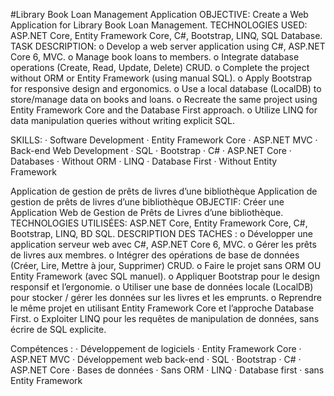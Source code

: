 #Library Book Loan Management Application
OBJECTIVE: Create a Web Application for Library Book Loan Management.
TECHNOLOGIES USED: ASP.NET Core, Entity Framework Core, C#, Bootstrap, LINQ, SQL Database.
TASK DESCRIPTION:
o Develop a web server application using C#, ASP.NET Core 6, MVC.
o Manage book loans to members.
o Integrate database operations (Create, Read, Update, Delete) CRUD.
o Complete the project without ORM or Entity Framework (using manual SQL).
o Apply Bootstrap for responsive design and ergonomics.
o Use a local database (LocalDB) to store/manage data on books and loans.
o Recreate the same project using Entity Framework Core and the Database First approach.
o Utilize LINQ for data manipulation queries without writing explicit SQL.

SKILLS: 
· Software Development · Entity Framework Core · ASP.NET MVC · Back-end Web Development 
· SQL · Bootstrap · C# · ASP.NET Core · Databases · Without ORM · LINQ · Database First · Without Entity Framework





Application de gestion de prêts de livres d’une bibliothèque
Application de gestion de prêts de livres d’une bibliothèque
OBJECTIF: Créer une Application Web de Gestion de Prêts de Livres d’une bibliothèque.
TECHNOLOGIES UTILISÉES: ASP.NET Core, Entity Framework Core, C#, Bootstrap, LINQ, BD SQL.
DESCRIPTION DES TACHES :
o Développer une application serveur web avec C#, ASP.NET Core 6, MVC.
o Gérer les prêts de livres aux membres.
o Intégrer des opérations de base de données (Créer, Lire, Mettre à jour, Supprimer) CRUD.
o Faire le projet sans ORM OU Entity Framework (avec SQL manuel).
o Appliquer Bootstrap pour le design responsif et l’ergonomie.
o Utiliser une base de données locale (LocalDB) pour stocker / gérer les données sur les livres et les emprunts.
o Reprendre le même projet en utilisant Entity Framework Core et l’approche Database First.
o Exploiter LINQ pour les requêtes de manipulation de données, sans écrire de SQL explicite.

Compétences :
· Développement de logiciels · Entity Framework Core · ASP.NET MVC · Développement web back-end 
· SQL · Bootstrap · C# · ASP.NET Core · Bases de données · Sans ORM · LINQ · Database first · sans Entity Framework


